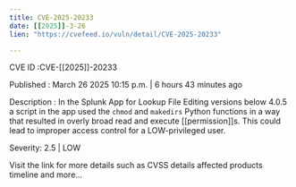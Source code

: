 ```yaml
---
title: CVE-2025-20233
date: [[2025]]-3-26
lien: "https://cvefeed.io/vuln/detail/CVE-2025-20233"

---
```


CVE ID :CVE-[[2025]]-20233

Published :  March 26
2025
10:15 p.m. | 6 hours
43 minutes ago

Description : In the Splunk App for Lookup File Editing versions below 4.0.5
a script in the app used the `chmod` and `makedirs` Python functions in a way that resulted in overly broad read and execute [[permission]]s. This could lead to improper access control for a LOW-privileged user.

Severity: 2.5 | LOW

Visit the link for more details
such as CVSS details
affected products
timeline
and more...
